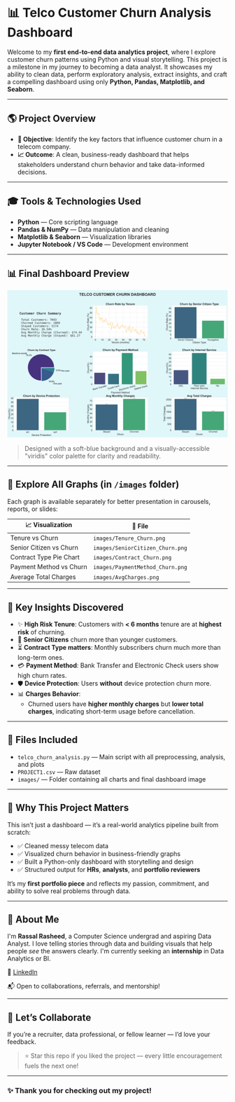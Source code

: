 # 📊 Telco Customer Churn Analysis Dashboard

Welcome to my **first end-to-end data analytics project**, where I explore customer churn patterns using Python and visual storytelling. This project is a milestone in my journey to becoming a data analyst. It showcases my ability to clean data, perform exploratory analysis, extract insights, and craft a compelling dashboard using only **Python, Pandas, Matplotlib, and Seaborn**.

---

## 🌎 Project Overview

- **🎯 Objective**: Identify the key factors that influence customer churn in a telecom company.
- **📈 Outcome**: A clean, business-ready dashboard that helps stakeholders understand churn behavior and take data-informed decisions.

---

## 🎓 Tools & Technologies Used

- **Python** — Core scripting language  
- **Pandas & NumPy** — Data manipulation and cleaning  
- **Matplotlib & Seaborn** — Visualization libraries  
- **Jupyter Notebook / VS Code** — Development environment

---

## 📊 Final Dashboard Preview

![Dashboard](images/telco_churn_dashboard.png)

> Designed with a soft-blue background and a visually-accessible "viridis" color palette for clarity and readability.

---

## 📸 Explore All Graphs (in `/images` folder)

Each graph is available separately for better presentation in carousels, reports, or slides:

| 📈 Visualization | 📁 File |
|------------------|--------|
| Tenure vs Churn | `images/Tenure_Churn.png` |
| Senior Citizen vs Churn | `images/SeniorCitizen_Churn.png` |
| Contract Type Pie Chart | `images/Contract_Churn.png` |
| Payment Method vs Churn | `images/PaymentMethod_Churn.png` |
| Average Total Charges | `images/AvgCharges.png` |

---

## 📝 Key Insights Discovered

- ✨ **High Risk Tenure**: Customers with **< 6 months** tenure are at **highest risk** of churning.
- 👵 **Senior Citizens** churn more than younger customers.
- ⏳ **Contract Type matters**: Monthly subscribers churn much more than long-term ones.
- 💳 **Payment Method**: Bank Transfer and Electronic Check users show high churn rates.
- 🛡️ **Device Protection**: Users **without** device protection churn more.
- 📊 **Charges Behavior**:
  - Churned users have **higher monthly charges** but **lower total charges**, indicating short-term usage before cancellation.

---

## 📂 Files Included

- `telco_churn_analysis.py` — Main script with all preprocessing, analysis, and plots  
- `PROJECT1.csv` — Raw dataset  
- `images/` — Folder containing all charts and final dashboard image  

---

## 🧠 Why This Project Matters

This isn’t just a dashboard — it’s a real-world analytics pipeline built from scratch:

- ✅ Cleaned messy telecom data  
- ✅ Visualized churn behavior in business-friendly graphs  
- ✅ Built a Python-only dashboard with storytelling and design  
- ✅ Structured output for **HRs**, **analysts**, and **portfolio reviewers**

It’s my **first portfolio piece** and reflects my passion, commitment, and ability to solve real problems through data.

---

## 👤 About Me

I'm **Rassal Rasheed**, a Computer Science undergrad and aspiring Data Analyst. I love telling stories through data and building visuals that help people *see* the answers clearly. I'm currently seeking an **internship** in Data Analytics or BI.

🔗 [LinkedIn](https://www.linkedin.com/in/rassalresheed)

📬 Open to collaborations, referrals, and mentorship!

---

## 🤝 Let’s Collaborate

If you’re a recruiter, data professional, or fellow learner — I’d love your feedback.

> ⭐ Star this repo if you liked the project — every little encouragement fuels the next one!

---

### ✨ Thank you for checking out my project!
